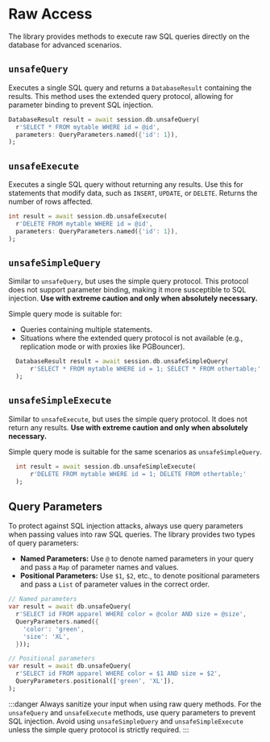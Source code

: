 # Raw Access

The library provides methods to execute raw SQL queries directly on the database for advanced scenarios.

## `unsafeQuery`

Executes a single SQL query and returns a `DatabaseResult` containing the results. This method uses the extended query protocol, allowing for parameter binding to prevent SQL injection.

```dart
DatabaseResult result = await session.db.unsafeQuery(
  r'SELECT * FROM mytable WHERE id = @id', 
  parameters: QueryParameters.named({'id': 1}),
);
```

## `unsafeExecute`

Executes a single SQL query without returning any results. Use this for statements that modify data, such as `INSERT`, `UPDATE`, or `DELETE`. Returns the number of rows affected.

```dart
int result = await session.db.unsafeExecute(
  r'DELETE FROM mytable WHERE id = @id',
  parameters: QueryParameters.named({'id': 1}),
);
```

## `unsafeSimpleQuery`

Similar to `unsafeQuery`, but uses the simple query protocol. This protocol does not support parameter binding, making it more susceptible to SQL injection. **Use with extreme caution and only when absolutely necessary.**

Simple query mode is suitable for:

* Queries containing multiple statements.
* Situations where the extended query protocol is not available (e.g., replication mode or with proxies like PGBouncer).


```dart
  DatabaseResult result = await session.db.unsafeSimpleQuery(
      r'SELECT * FROM mytable WHERE id = 1; SELECT * FROM othertable;'
  );
```

## `unsafeSimpleExecute`

Similar to `unsafeExecute`, but uses the simple query protocol. It does not return any results. **Use with extreme caution and only when absolutely necessary.**

Simple query mode is suitable for the same scenarios as `unsafeSimpleQuery`.

```dart
  int result = await session.db.unsafeSimpleExecute(
      r'DELETE FROM mytable WHERE id = 1; DELETE FROM othertable;'
  );
```

## Query Parameters

To protect against SQL injection attacks, always use query parameters when passing values into raw SQL queries. The library provides two types of query parameters:

* **Named Parameters:** Use `@` to denote named parameters in your query and pass a `Map` of parameter names and values.
* **Positional Parameters:** Use `$1`, `$2`, etc., to denote positional parameters and pass a `List` of parameter values in the correct order.

```dart
// Named parameters
var result = await db.unsafeQuery(
  r'SELECT id FROM apparel WHERE color = @color AND size = @size',
  QueryParameters.named({
    'color': 'green',
    'size': 'XL',
  }));

// Positional parameters
var result = await db.unsafeQuery(
  r'SELECT id FROM apparel WHERE color = $1 AND size = $2',
  QueryParameters.positional(['green', 'XL']),
);
```

:::danger
Always sanitize your input when using raw query methods. For the `unsafeQuery` and `unsafeExecute` methods, use query parameters to prevent SQL injection. Avoid using `unsafeSimpleQuery` and `unsafeSimpleExecute` unless the simple query protocol is strictly required.
:::

